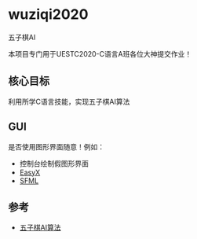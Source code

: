 # wuziqi2020
五子棋AI

本项目专门用于UESTC2020-C语言A班各位大神提交作业！

## 核心目标
利用所学C语言技能，实现五子棋AI算法

## GUI
是否使用图形界面随意！例如：
- 控制台绘制假图形界面
- [EasyX](https://easyx.cn/)
- [SFML](https://www.sfml-dev.org/)

## 参考

- [五子棋AI算法](https://blog.csdn.net/lihongxun945/category_6089493.html)
